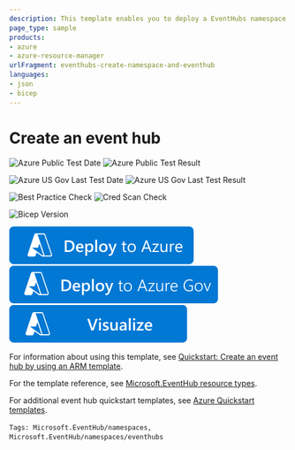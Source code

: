 ```yaml
---
description: This template enables you to deploy a EventHubs namespace with an event hub.
page_type: sample
products:
- azure
- azure-resource-manager
urlFragment: eventhubs-create-namespace-and-eventhub
languages:
- json
- bicep
---
```

# Create an event hub

![Azure Public Test Date](https://azurequickstartsservice.blob.core.windows.net/badges/quickstarts/microsoft.eventhub/eventhubs-create-namespace-and-eventhub/PublicLastTestDate.svg)
![Azure Public Test Result](https://azurequickstartsservice.blob.core.windows.net/badges/quickstarts/microsoft.eventhub/eventhubs-create-namespace-and-eventhub/PublicDeployment.svg)

![Azure US Gov Last Test Date](https://azurequickstartsservice.blob.core.windows.net/badges/quickstarts/microsoft.eventhub/eventhubs-create-namespace-and-eventhub/FairfaxLastTestDate.svg)
![Azure US Gov Last Test Result](https://azurequickstartsservice.blob.core.windows.net/badges/quickstarts/microsoft.eventhub/eventhubs-create-namespace-and-eventhub/FairfaxDeployment.svg)

![Best Practice Check](https://azurequickstartsservice.blob.core.windows.net/badges/quickstarts/microsoft.eventhub/eventhubs-create-namespace-and-eventhub/BestPracticeResult.svg)
![Cred Scan Check](https://azurequickstartsservice.blob.core.windows.net/badges/quickstarts/microsoft.eventhub/eventhubs-create-namespace-and-eventhub/CredScanResult.svg)

![Bicep Version](https://azurequickstartsservice.blob.core.windows.net/badges/quickstarts/microsoft.eventhub/eventhubs-create-namespace-and-eventhub/BicepVersion.svg)

[![Deploy To Azure](https://raw.githubusercontent.com/Azure/azure-quickstart-templates/master/1-CONTRIBUTION-GUIDE/images/deploytoazure.svg?sanitize=true)](https://portal.azure.com/#create/Microsoft.Template/uri/https%3A%2F%2Fraw.githubusercontent.com%2FAzure%2Fazure-quickstart-templates%2Fmaster%2Fquickstarts%2Fmicrosoft.eventhub%2Feventhubs-create-namespace-and-eventhub%2Fazuredeploy.json)
[![Deploy To Azure US Gov](https://raw.githubusercontent.com/Azure/azure-quickstart-templates/master/1-CONTRIBUTION-GUIDE/images/deploytoazuregov.svg?sanitize=true)](https://portal.azure.us/#create/Microsoft.Template/uri/https%3A%2F%2Fraw.githubusercontent.com%2FAzure%2Fazure-quickstart-templates%2Fmaster%2Fquickstarts%2Fmicrosoft.eventhub%2Feventhubs-create-namespace-and-eventhub%2Fazuredeploy.json)
[![Visualize](https://raw.githubusercontent.com/Azure/azure-quickstart-templates/master/1-CONTRIBUTION-GUIDE/images/visualizebutton.svg?sanitize=true)](http://armviz.io/#/?load=https%3A%2F%2Fraw.githubusercontent.com%2FAzure%2Fazure-quickstart-templates%2Fmaster%2Fquickstarts%2Fmicrosoft.eventhub%2Feventhubs-create-namespace-and-eventhub%2Fazuredeploy.json)

For information about using this template, see [Quickstart: Create an event hub by using an ARM template](http://azure.microsoft.com/documentation/articles/event-hubs-resource-manager-namespace-event-hub/).

For the template reference, see [Microsoft.EventHub resource types](https://learn.microsoft.com/azure/templates/microsoft.eventhub/allversions).

For additional event hub quickstart templates, see [Azure Quickstart templates](https://azure.microsoft.com/resources/templates/?resourceType=Microsoft.Eventhub&pageNumber=1&sort=Popular).

`Tags: Microsoft.EventHub/namespaces, Microsoft.EventHub/namespaces/eventhubs`
